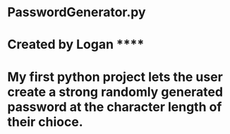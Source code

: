 # PasswordGenerator.py
# Created by Logan ****

# My first python project lets the user create a strong randomly generated password at the character length of their chioce.

